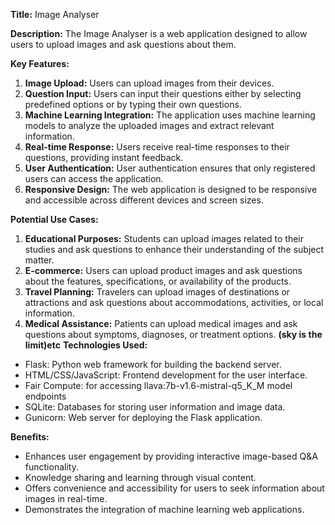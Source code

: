 **Title:** Image Analyser

**Description:**
The Image Analyser is a web application designed to allow users to upload images and ask questions about them.

**Key Features:**
1. **Image Upload:** Users can upload images from their devices.
2. **Question Input:** Users can input their questions either by selecting predefined options or by typing their own questions.
3. **Machine Learning Integration:** The application uses machine learning models to analyze the uploaded images and extract relevant information.
5. **Real-time Response:** Users receive real-time responses to their questions, providing instant feedback.
6. **User Authentication:** User authentication ensures that only registered users can access the application.
7. **Responsive Design:** The web application is designed to be responsive and accessible across different devices and screen sizes.

**Potential Use Cases:**
1. **Educational Purposes:** Students can upload images related to their studies and ask questions to enhance their understanding of the subject matter.
2. **E-commerce:** Users can upload product images and ask questions about the features, specifications, or availability of the products.
3. **Travel Planning:** Travelers can upload images of destinations or attractions and ask questions about accommodations, activities, or local information.
4. **Medical Assistance:** Patients can upload medical images and ask questions about symptoms, diagnoses, or treatment options.
**(sky is the limit)etc**
**Technologies Used:**

- Flask: Python web framework for building the backend server.
- HTML/CSS/JavaScript: Frontend development for the user interface.
- Fair Compute: for accessing llava:7b-v1.6-mistral-q5_K_M model endpoints
- SQLite: Databases for storing user information and image data.
- Gunicorn: Web server for deploying the Flask application.

**Benefits:**
- Enhances user engagement by providing interactive image-based Q&A functionality.
- Knowledge sharing and learning through visual content.
- Offers convenience and accessibility for users to seek information about images in real-time.
- Demonstrates the integration of machine learning web applications.
